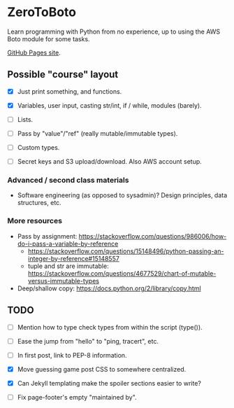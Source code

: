 # ZeroToBoto

Learn programming with Python from no experience, up to using the AWS Boto module for some tasks.

[GitHub Pages site](https://akaito.github.io/ZeroToBoto/).


## Possible "course" layout

- [x] Just print something, and functions.
- [x] Variables, user input, casting str/int, if / while, modules (barely).
- [ ] Lists.
- [ ] Pass by "value"/"ref" (really mutable/immutable types).
- [ ] Custom types.
- [ ] Secret keys and S3 upload/download.
	Also AWS account setup.


### Advanced / second class materials

- Software engineering (as opposed to sysadmin)?  Design principles, data structures, etc.


### More resources

- Pass by assignment: https://stackoverflow.com/questions/986006/how-do-i-pass-a-variable-by-reference
	- https://stackoverflow.com/questions/15148496/python-passing-an-integer-by-reference#15148557
	- tuple and str are immutable: https://stackoverflow.com/questions/4677529/chart-of-mutable-versus-immutable-types
- Deep/shallow copy: https://docs.python.org/2/library/copy.html


## TODO

- [ ] Mention how to type check types from within the script (type()).

- [ ] Ease the jump from "hello" to "ping, tracert", etc.
- [ ] In first post, link to PEP-8 information.
- [x] Move guessing game post CSS to somewhere centralized.
- [x] Can Jekyll templating make the spoiler sections easier to write?
- [ ] Fix page-footer's empty "maintained by".

